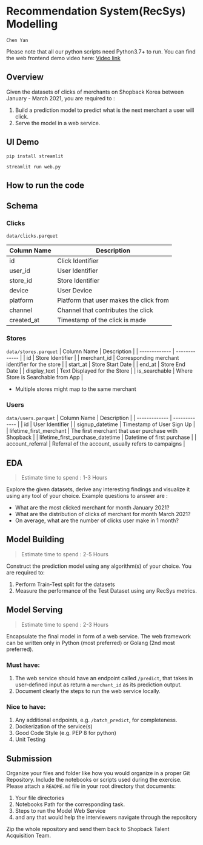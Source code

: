<h1>Recommendation System(RecSys) Modelling </h1>

```
Chen Yan 
```

Please note that all our python scripts need Python3.7+ to run.
You can find the web frontend demo video here: [Video link](https://github.com/chenyan1998)

## Overview
Given the datasets of clicks of merchants on Shopback Korea between January - March 2021, you are required to :
1. Build a prediction model to predict what is the next merchant a user will click.
2. Serve the model in a web service.

## UI Demo 

```
pip install streamlit
```

```
streamlit run web.py
```

## How to run the code







## Schema
### Clicks
`data/clicks.parquet`

| Column Name  | Description |
| ------------- | ------------- |
| id | Click Identifier |
| user_id  | User Identifier  |
| store_id  | Store Identifier  |
| device  | User Device |
| platform | Platform that user makes the click from |
| channel | Channel that contributes the click |
| created_at | Timestamp of the click is made |

### Stores
`data/stores.parquet`
| Column Name  | Description |
| ------------- | ------------- |
| id  | Store Identifier  |
| merchant_id | Corresponding merchant identifier for the store |
| start_at | Store Start Date |
| end_at | Store End Date |
| display_text | Text Displayed for the Store |
| is_searchable | Where Store is Searchable from App |

*  Multiple stores might map to the same merchant

### Users
`data/users.parquet`
| Column Name  | Description |
| ------------- | ------------- |
| id  | User Identifier  |
| signup_datetime | Timestamp of User Sign Up |
| lifetime_first_merchant | The first merchant that user purchase with Shopback |
| lifetime_first_purchase_datetime | Datetime of first purchase |
| account_referral | Referral of the account, usually refers to campaigns |

## EDA 
> Estimate time to spend : 1-3 Hours

Explore the given datasets, derive any interesting findings and visualize it using any tool of your choice. Example questions to answer are :
* What are the most clicked merchant for month January 2021?
* What are the distribution of clicks of merchant for month March 2021?
* On average, what are the number of clicks user make in 1 month?

## Model Building
> Estimate time to spend : 2-5 Hours

Construct the prediction model using any algorithm(s) of your choice. You are required to:
1. Perform Train-Test split for the datasets
2. Measure the performance of the Test Dataset using any RecSys metrics.

## Model Serving
> Estimate time to spend : 2-3 Hours

Encapsulate the final model in form of a web service. The web framework can be written only in Python (most preferred) or Golang (2nd most preferred). 

### Must have:
1. The web service should have an endpoint called `/predict`, that takes in user-defined input as return a `merchant_id` as its prediction output. 
2. Document clearly the steps to run the web service locally.

### Nice to have:
1. Any additional endpoints, e.g. `/batch_predict`, for completeness.
2. Dockerization of the service(s)
3. Good Code Style (e.g. PEP 8 for python)
4. Unit Testing

## Submission
Organize your files and folder like how you would organize in a proper Git Repository. Include the notebooks or scripts used during the exercise.
Please attach a `README.md` file in your root directory that documents:
1. Your file directories
2. Notebooks Path for the corresponding task.
3. Steps to run the Model Web Service
4. and any that would help the interviewers navigate through the repository

Zip the whole repository and send them back to Shopback Talent Acquisition Team.
